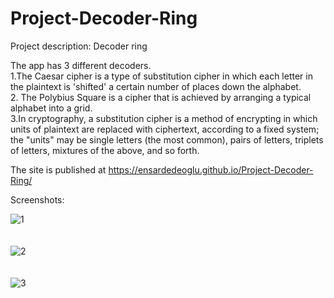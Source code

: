 
# Project-Decoder-Ring

Project description: Decoder ring

The app has 3 different decoders.
<br />
1.The Caesar cipher is a type of substitution cipher in which each letter in the
plaintext is 'shifted' a certain number of places down the alphabet.
<br /> 
2. The Polybius Square is a cipher that is achieved by arranging a typical alphabet
into a grid.
<br />
3.In cryptography, a substitution cipher is a method of encrypting in which units of
plaintext are replaced with ciphertext, according to a fixed system; the "units" may
be single letters (the most common), pairs of letters, triplets of letters, mixtures of the
above, and so forth.

The site is published at https://ensardedeoglu.github.io/Project-Decoder-Ring/


Screenshots:

![1](https://user-images.githubusercontent.com/76602960/112694079-f71e3280-8e3e-11eb-911a-749bec4a2f8b.png)
<br />
<br />
<br />
![2](https://user-images.githubusercontent.com/76602960/112694101-ff766d80-8e3e-11eb-8850-bf5c04b47236.png)
<br />
<br />
<br />
![3](https://user-images.githubusercontent.com/76602960/112694102-00a79a80-8e3f-11eb-9cb5-d0e21e78da9b.png)
